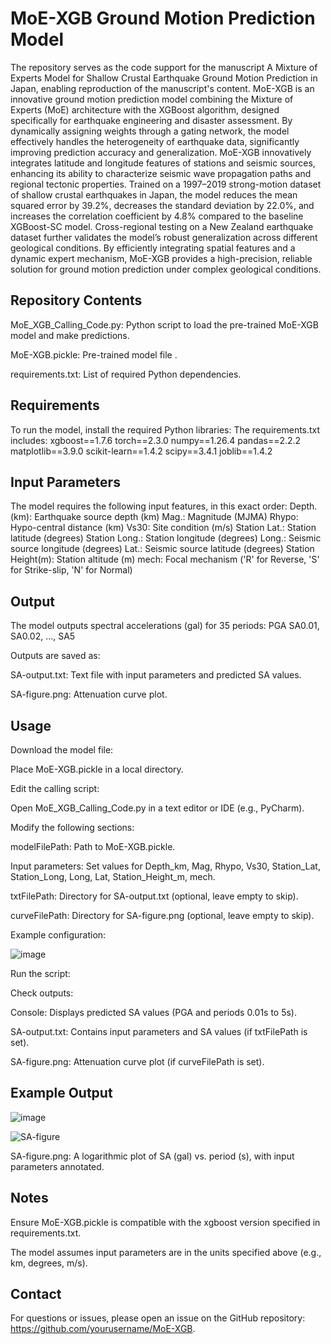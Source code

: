 MoE-XGB Ground Motion Prediction Model
===
The repository serves as the code support for the manuscript A Mixture of Experts Model for Shallow Crustal Earthquake Ground Motion Prediction in Japan, enabling reproduction of the manuscript's content. MoE-XGB is an innovative ground motion prediction model combining the Mixture of Experts (MoE) architecture with the XGBoost algorithm, designed specifically for earthquake engineering and disaster assessment. By dynamically assigning weights through a gating network, the model effectively handles the heterogeneity of earthquake data, significantly improving prediction accuracy and generalization. MoE-XGB innovatively integrates latitude and longitude features of stations and seismic sources, enhancing its ability to characterize seismic wave propagation paths and regional tectonic properties. Trained on a 1997–2019 strong-motion dataset of shallow crustal earthquakes in Japan, the model reduces the mean squared error by 39.2%, decreases the standard deviation by 22.0%, and increases the correlation coefficient by 4.8% compared to the baseline XGBoost-SC model. Cross-regional testing on a New Zealand earthquake dataset further validates the model’s robust generalization across different geological conditions. By efficiently integrating spatial features and a dynamic expert mechanism, MoE-XGB provides a high-precision, reliable solution for ground motion prediction under complex geological conditions.

Repository Contents
---
MoE_XGB_Calling_Code.py: Python script to load the pre-trained MoE-XGB model and make predictions.

MoE-XGB.pickle: Pre-trained model file .

requirements.txt: List of required Python dependencies.

Requirements
----
To run the model, install the required Python libraries:
The requirements.txt includes:
xgboost==1.7.6
torch==2.3.0
numpy==1.26.4
pandas==2.2.2
matplotlib==3.9.0
scikit-learn==1.4.2
scipy==3.4.1
joblib==1.4.2

Input Parameters
-----
The model requires the following input features, in this exact order:
Depth. (km): Earthquake source depth (km)
Mag.: Magnitude (MJMA)
Rhypo: Hypo-central distance (km)
Vs30: Site condition (m/s)
Station Lat.: Station latitude (degrees)
Station Long.: Station longitude (degrees)
Long.: Seismic source longitude (degrees)
Lat.: Seismic source latitude (degrees)
Station Height(m): Station altitude (m)
mech: Focal mechanism ('R' for Reverse, 'S' for Strike-slip, 'N' for Normal)

Output
-----
The model outputs spectral accelerations (gal) for 35 periods:
PGA
SA0.01, SA0.02, ..., SA5

Outputs are saved as:

SA-output.txt: Text file with input parameters and predicted SA values.

SA-figure.png: Attenuation curve plot.



Usage
-------
Download the model file:

Place MoE-XGB.pickle in a local directory.

Edit the calling script:

Open MoE_XGB_Calling_Code.py in a text editor or IDE (e.g., PyCharm).

Modify the following sections:

modelFilePath: Path to MoE-XGB.pickle.

Input parameters: Set values for Depth_km, Mag, Rhypo, Vs30, Station_Lat, Station_Long, Long, Lat, Station_Height_m, mech.

txtFilePath: Directory for SA-output.txt (optional, leave empty to skip).

curveFilePath: Directory for SA-figure.png (optional, leave empty to skip).

Example configuration:

![image](https://github.com/user-attachments/assets/6ab7aff2-a9a1-428a-85aa-18028223a2f7)

Run the script:

Check outputs:

Console: Displays predicted SA values (PGA and periods 0.01s to 5s).

SA-output.txt: Contains input parameters and SA values (if txtFilePath is set).

SA-figure.png: Attenuation curve plot (if curveFilePath is set).


Example Output
----

![image](https://github.com/user-attachments/assets/0322b744-5fcd-4fa9-8ace-319addca2204)

![SA-figure](https://github.com/user-attachments/assets/2b255ab3-9ce4-4f21-a079-aeeb4f91382e)

SA-figure.png: A logarithmic plot of SA (gal) vs. period (s), with input parameters annotated.



Notes
---
Ensure MoE-XGB.pickle is compatible with the xgboost version specified in requirements.txt.

The model assumes input parameters are in the units specified above (e.g., km, degrees, m/s).


Contact
---
For questions or issues, please open an issue on the GitHub repository: https://github.com/yourusername/MoE-XGB.













